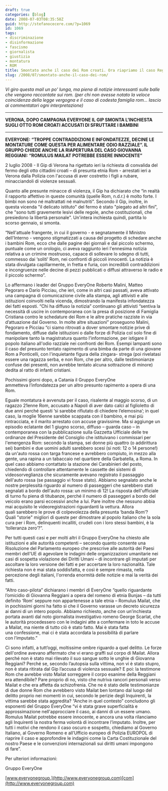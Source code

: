 ```yaml
---
draft: true
categories: [blog]
date: 2008-07-03T08:35:58Z
guid: http://stefanocecere.com/?p=1069
id: 1069
tags:
- discriminazione
- disinformazione
- fascismo
- giornalista
- giustizia
- montatura
- ROM
title: Smontato anche il caso dei Rom croati. Ora riapriamo il caso Reggiani
slug: /2008/07/smontato-anche-il-caso-dei-rom/
---
```


_Vi giro questa mail un po' lunga, ma piena di notizie interessanti sulle balle che vengono raccontate sui rom. (per chi non avesse notato la veloce coincidenza della legge vergogna e il caso di codesta famiglia rom… lascio ai commentatori ogni interpretazione)_

- - - - - - - - - - - - - - - - -
  
**VERONA, DOPO CAMPAGNA EVERYONE IL GIP SMONTA L’INCHIESTA SUGLI OTTO ROM CROATI ACCUSATI DI SFRUTTARE I BAMBINI**

 ****

**EVERYONE: “TROPPE CONTRADDIZIONI E INFONDATEZZE, DECINE LE MONTATURE COME QUESTA PER ALIMENTARE ODIO RAZZIALE”. IL GRUPPO CHIEDE ANCHE LA RIAPERTURA DEL CASO GIOVANNA REGGIANI: “ROMULUS MAILAT POTREBBE ESSERE INNOCENTE”**

2 luglio 2008 - Il Gip di Verona ha rigettato ieri la richiesta di convalida del fermo degli otto cittadini croati – di presunta etnia Rom - arrestati ieri a Verona dalla Polizia con l'accusa di aver costretto i figli a rubare, minacciandoli di violenze sessuali. 

Quanto alle presunte minacce di violenza, il Gip ha dichiarato che “in realtà il rapporto affettivo in queste comunità (quelle Rom, n.d.r.) è molto forte. I bimbi non sono né maltrattati né malnutriti”. Secondo il Gip, inoltre, in questa vicenda "il delicato istituto" del fermo è stato "piegato ad altri fini", che "sono tutti gravemente lesivi delle regole, anche costituzionali, che presiedono la libertà personale". Un'intera inchiesta quindi, partita lo scorso gennaio, si smonta.

“Nell'attuale frangente, in cui il governo - e segnatamente il Ministro dell'Interno - vengono stigmatizzati a causa del progetto di schedare anche i bambini Rom, ecco che dalle pagine dei giornali e dal piccolo schermo, puntuale come un orologio, ci aveva raggiunto ieri l'ennesima notizia relativa a un crimine mostruoso, capace di sollevare lo sdegno di tutti, commesso dai ‘soliti’ Rom, nei confronti di piccoli innocenti. La notizia è stata divulgata capillarmente, in fretta e furia, con incredibili contraddizioni e incongruenze nelle decine di pezzi pubblicati o diffusi attraverso le radio e il piccolo schermo”.

Lo affermano i leader del Gruppo EveryOne Roberto Malini, Matteo Pegoraro e Dario Picciau, che ieri, come in altri casi passati, aveva attivato una campagna di comunicazione civile alla stampa, agli attivisti e alle istituzioni coinvolti nella vicenda, dimostrando la manifesta infondatezza dei fatti esposti. “Chi ha diffuso la notizia” continuano gli attivisti “sentiva la necessità di uscire in contemporanea con la presa di posizione di Famiglia Cristiana contro le schedature dei Rom e le altre pratiche razziste in via d’attuazione dal Governo. In molte altre situazioni” proseguono Malini, Pegoraro e Picciau “ci siamo ritrovati a dover smontare notizie prive di fondamento, diffuse dalle istituzioni o dalle forze di Polizia col solo fine di manipolare tanto la magistratura quanto l'informazione, per istigare il popolo italiano all'odio razziale nei confronti dei Rom. Esempi lampanti sono il caso del presunto tentato rapimento di una bimba da parte di una giovane Rom a Ponticelli, con l'inquietante figura della zingara- strega (poi rivelatasi essere una ragazza serba, e non Rom, che per altro, dalle testimonianze confuse dei presenti, non avrebbe tentato alcuna sottrazione di minore) dedita al ratto di infanti cristiani. 

Pochissimi giorni dopo, a Catania il Gruppo EveryOne ammetteva l’infondatezza per un altro presunto rapimento a opera di una Rom. 

Eguale montatura è avvenuta per il caso, risalente al maggio scorso, di un ragazzo 21enne Rom, accusato a Napoli di aver dato calci al figlioletto di due anni perché questi ‘si sarebbe rifiutato di chiedere l’elemosina’; in quel caso, la moglie 16enne sarebbe scappata con il bambino, e mai più rintracciata, e il marito arrestato con accuse gravissime. Ma si aggiunge un episodio eclatante del 1 giugno scorso, diffuso – guarda caso – in contemporanea con la pubblicazione sulla Gazzetta Ufficiale delle tre ordinanze del Presidente del Consiglio che istituivano i commissari per l'emergenza Rom: secondo la stampa, sei donne più quattro (o addirittura sei) bambini e due uomini adulti sarebbero scesi (si noti: 12 o 14 persone!) da un'auto rossa con targa francese e avrebbero compiuto, in mezzo alla gente, una rapina a un tabaccaio nel quartiere della Garbatella, a Roma. In quel caso abbiamo contattato la stazione dei Carabinieri del posto, chiedendo di controllare attentamente le cassette dei sistemi di videosorveglianza che sicuramente avevano registrato il passaggio dell'auto rossa (se passaggio vi fosse stato). Abbiamo segnalato anche le nostre perplessità riguardo al numero di passeggeri che sarebbero stati segnalati a bordo dell'auto rossa: un minimo di 12! La risposta dell'ufficiale di turno fu piena di titubanze, perché il numero di passeggeri a bordo del veicolo erano parsi eccessivi anche a lui. Pare inoltre che nessuno abbia mai acquisito le videoregistrazioni riguardanti la vettura. Allora quali sarebbero le prove di colpevolezza della presunta ‘banda Rom’? Quali "storie" migliori di queste per dimostrare al popolo italiano che la sola cura per i Rom, delinquenti incalliti, crudeli con i loro stessi bambini, è la ‘tolleranza zero’?”.

Per tutti questi casi e per molti altri il Gruppo EveryOne ha chiesto alle istituzioni e alle autorità competenti – secondo quanto consente una Risoluzione del Parlamento europeo che prescrive alle autorità dei Paesi membri dell'UE di agevolare le indagini delle organizzazioni umanitarie nei casi di sospetta violazione dei Diritti Umani – di incontrare gli imputati per ascoltare la loro versione dei fatti e per accertare la loro nazionalità. Tale richiesta non è mai stata soddisfatta, e così è sempre rimasta, nella percezione degli italiani, l'orrenda enormità delle notizie e mai la verità dei fatti.

“Altro caso-pilota” dichiarano i membri di EveryOne “quello riguardante l’omicidio di Giovanna Reggiani a opera del romeno di etnia Bunjas – da tutti definito ‘Rom’ seppure non appartenesse a tale etnia – Romulus Mailat, che in pochissimi giorni ha fatto sì che il Governo varasse un decreto sicurezza ai danni di un intero popolo. Abbiamo richiesto, anche con un’inchiesta portata avanti dal noto giornalista investigativo romeno George Scarlat, che le autorità procedessero con le indagini atte a confermare in toto le accuse a Mailat, ma niente di tutto ciò è stato fatto. Mai è stata fatta una confessione, mai ci è stata accordata la possibilità di parlare con l’imputato.”

Ci sono infatti, a tutt’oggi, moltissime ombre riguardo a quel delitto. Le forze dell'ordine avevano affermato che vi erano graffi sul corpo di Mailat. Allora perché non è stato mai rilevato il suo sangue sotto le unghie di Giovanna Reggiani? Perché se, secondo l’autopsia sulla vittima, non vi è stato stupro, non è stata ritirata dal Gip l’accusa di violenza sessuale? E poi: la testimone Rom che avrebbe visto Mailat sorreggere il corpo esanime della Reggiani era attendibile? Pare proprio di no, visto che nutriva rancori personali verso Mailat e che era affetta da schizofrenia. Che ne è stato delle testimonianze di due donne Rom che avrebbero visto Mailat ben lontano dal luogo del delitto proprio nei momenti in cui, secondo le perizie degli Inquirenti, la vittima sarebbe stata aggredita? “Anche in quel contesto” concludono gli esponenti del Gruppo EveryOne “vi è stata grave superficialità e approssimazione nell'approcciare il caso, ai danni di un essere umano. Romulus Mailat potrebbe essere innocente, e ancora una volta rilanciamo agli Inquirenti la nostra ferma volontà di incontrare l’imputato. Inoltre, per tutti i motivi che rendono il caso oscuro e sospetto, chiediamo al Governo Italiano, al Governo Romeno e all’Ufficio europeo di Polizia EUROPOL di riaprire il caso e approfondire le indagini come la Carta Costituzionale del nostro Paese e le convenzioni internazionali sui diritti umani impongono di fare”.

Per ulteriori informazioni:
  
Gruppo EveryOne
  
[www.everyonegroup.](http://www.everyonegroup.com)[com](http://www.everyonegroup.com)